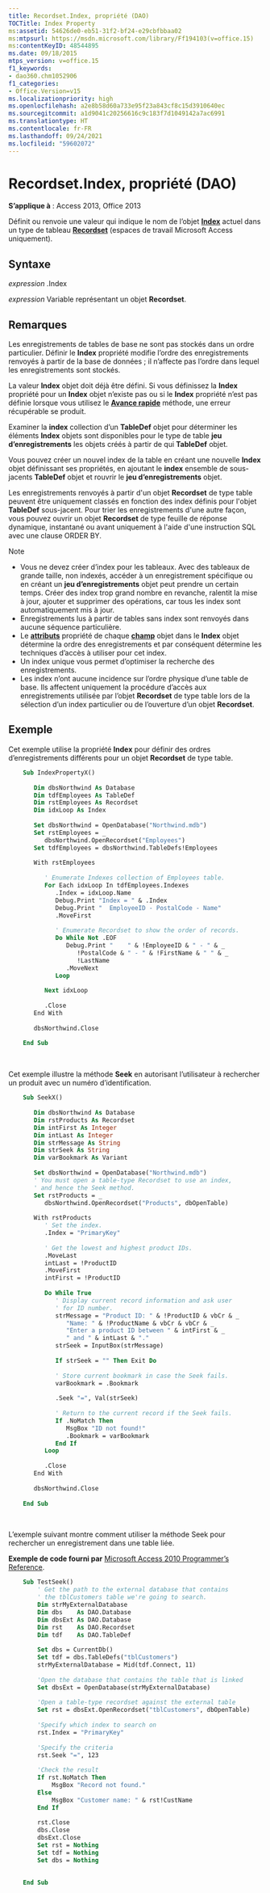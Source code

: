 ```yaml
---
title: Recordset.Index, propriété (DAO)
TOCTitle: Index Property
ms:assetid: 54626de0-eb51-31f2-bf24-e29cbfbbaa02
ms:mtpsurl: https://msdn.microsoft.com/library/Ff194103(v=office.15)
ms:contentKeyID: 48544895
ms.date: 09/18/2015
mtps_version: v=office.15
f1_keywords:
- dao360.chm1052906
f1_categories:
- Office.Version=v15
ms.localizationpriority: high
ms.openlocfilehash: a2e8b58d60a733e95f23a843cf8c15d3910640ec
ms.sourcegitcommit: a1d9041c20256616c9c183f7d1049142a7ac6991
ms.translationtype: HT
ms.contentlocale: fr-FR
ms.lasthandoff: 09/24/2021
ms.locfileid: "59602072"
---
```

# <a name="recordsetindex-property-dao"></a>Recordset.Index, propriété (DAO)

**S’applique à** : Access 2013, Office 2013

Définit ou renvoie une valeur qui indique le nom de l’objet **[Index](index-object-dao.md)** actuel dans un type de tableau **[Recordset](recordset-object-dao.md)** (espaces de travail Microsoft Access uniquement).

## <a name="syntax"></a>Syntaxe

*expression* .Index

*expression* Variable représentant un objet **Recordset**.

## <a name="remarks"></a>Remarques

Les enregistrements de tables de base ne sont pas stockés dans un ordre particulier. Définir le **Index** propriété modifie l’ordre des enregistrements renvoyés à partir de la base de données ; il n’affecte pas l’ordre dans lequel les enregistrements sont stockés.

La valeur **Index** objet doit déjà être défini. Si vous définissez la **Index** propriété pour un **Index** objet n’existe pas ou si le **Index** propriété n’est pas définie lorsque vous utilisez le **[ Avance rapide](recordset-seek-method-dao.md)** méthode, une erreur récupérable se produit.

Examiner la **index** collection d’un **TableDef** objet pour déterminer les éléments **Index** objets sont disponibles pour le type de table **jeu d’enregistrements** les objets créés à partir de qui **TableDef** objet.

Vous pouvez créer un nouvel index de la table en créant une nouvelle **Index** objet définissant ses propriétés, en ajoutant le **index** ensemble de sous-jacents **TableDef** objet et rouvrir le **jeu d’enregistrements** objet.

Les enregistrements renvoyés à partir d'un objet **Recordset** de type table peuvent être uniquement classés en fonction des index définis pour l'objet **TableDef** sous-jacent. Pour trier les enregistrements d'une autre façon, vous pouvez ouvrir un objet **Recordset** de type feuille de réponse dynamique, instantané ou avant uniquement à l'aide d'une instruction SQL avec une clause ORDER BY.


> [!NOTE]
> - Vous ne devez créer d’index pour les tableaux. Avec des tableaux de grande taille, non indexés, accéder à un enregistrement spécifique ou en créant un **jeu d’enregistrements** objet peut prendre un certain temps. Créer des index trop grand nombre en revanche, ralentit la mise à jour, ajouter et supprimer des opérations, car tous les index sont automatiquement mis à jour.
> - Enregistrements lus à partir de tables sans index sont renvoyés dans aucune séquence particulière.
> - Le **[attributs](field-attributes-property-dao.md)** propriété de chaque **[champ](field-object-dao.md)** objet dans le **Index** objet détermine la ordre des enregistrements et par conséquent détermine les techniques d’accès à utiliser pour cet index.
> - Un index unique vous permet d’optimiser la recherche des enregistrements.
> - Les index n’ont aucune incidence sur l’ordre physique d’une table de base. Ils affectent uniquement la procédure d’accès aux enregistrements utilisée par l’objet **Recordset** de type table lors de la sélection d’un index particulier ou de l’ouverture d’un objet **Recordset**.


## <a name="example"></a>Exemple

Cet exemple utilise la propriété **Index** pour définir des ordres d’enregistrements différents pour un objet **Recordset** de type table.

```vb
    Sub IndexPropertyX() 
     
       Dim dbsNorthwind As Database 
       Dim tdfEmployees As TableDef 
       Dim rstEmployees As Recordset 
       Dim idxLoop As Index 
     
       Set dbsNorthwind = OpenDatabase("Northwind.mdb") 
       Set rstEmployees = _ 
          dbsNorthwind.OpenRecordset("Employees") 
       Set tdfEmployees = dbsNorthwind.TableDefs!Employees 
     
       With rstEmployees 
     
          ' Enumerate Indexes collection of Employees table. 
          For Each idxLoop In tdfEmployees.Indexes 
             .Index = idxLoop.Name 
             Debug.Print "Index = " & .Index 
             Debug.Print "  EmployeeID - PostalCode - Name" 
             .MoveFirst 
     
             ' Enumerate Recordset to show the order of records. 
             Do While Not .EOF 
                Debug.Print "    " & !EmployeeID & " - " & _ 
                   !PostalCode & " - " & !FirstName & " " & _ 
                   !LastName 
                .MoveNext 
             Loop 
     
          Next idxLoop 
     
          .Close 
       End With 
     
       dbsNorthwind.Close 
     
    End Sub 
```

<br/>

Cet exemple illustre la méthode **Seek** en autorisant l’utilisateur à rechercher un produit avec un numéro d’identification.

```vb
    Sub SeekX() 
     
       Dim dbsNorthwind As Database 
       Dim rstProducts As Recordset 
       Dim intFirst As Integer 
       Dim intLast As Integer 
       Dim strMessage As String 
       Dim strSeek As String 
       Dim varBookmark As Variant 
     
       Set dbsNorthwind = OpenDatabase("Northwind.mdb") 
       ' You must open a table-type Recordset to use an index,  
       ' and hence the Seek method. 
       Set rstProducts = _ 
          dbsNorthwind.OpenRecordset("Products", dbOpenTable) 
     
       With rstProducts 
          ' Set the index. 
          .Index = "PrimaryKey" 
     
          ' Get the lowest and highest product IDs. 
          .MoveLast 
          intLast = !ProductID 
          .MoveFirst 
          intFirst = !ProductID 
     
          Do While True 
             ' Display current record information and ask user  
             ' for ID number. 
             strMessage = "Product ID: " & !ProductID & vbCr & _ 
                "Name: " & !ProductName & vbCr & vbCr & _ 
                "Enter a product ID between " & intFirst & _ 
                " and " & intLast & "." 
             strSeek = InputBox(strMessage) 
     
             If strSeek = "" Then Exit Do 
     
             ' Store current bookmark in case the Seek fails. 
             varBookmark = .Bookmark 
     
             .Seek "=", Val(strSeek) 
     
             ' Return to the current record if the Seek fails. 
             If .NoMatch Then 
                MsgBox "ID not found!" 
                .Bookmark = varBookmark 
             End If 
          Loop 
     
          .Close 
       End With 
     
       dbsNorthwind.Close 
     
    End Sub 
```

<br/>

L’exemple suivant montre comment utiliser la méthode Seek pour rechercher un enregistrement dans une table liée.

**Exemple de code fourni par** [Microsoft Access 2010 Programmer’s Reference](https://www.amazon.com/Microsoft-Access-2010-Programmers-Reference/dp/8126528125).

```vb
    Sub TestSeek()
        ' Get the path to the external database that contains
        ' the tblCustomers table we're going to search.
        Dim strMyExternalDatabase
        Dim dbs    As DAO.Database
        Dim dbsExt As DAO.Database
        Dim rst    As DAO.Recordset
        Dim tdf    As DAO.TableDef
        
        Set dbs = CurrentDb()
        Set tdf = dbs.TableDefs("tblCustomers")
        strMyExternalDatabase = Mid(tdf.Connect, 11)
        
        'Open the database that contains the table that is linked
        Set dbsExt = OpenDatabase(strMyExternalDatabase)
        
        'Open a table-type recordset against the external table
        Set rst = dbsExt.OpenRecordset("tblCustomers", dbOpenTable)
        
        'Specify which index to search on
        rst.Index = "PrimaryKey"
        
        'Specify the criteria
        rst.Seek "=", 123
        
        'Check the result
        If rst.NoMatch Then
            MsgBox "Record not found."
        Else
            MsgBox "Customer name: " & rst!CustName
        End If
        
        rst.Close
        dbs.Close
        dbsExt.Close
        Set rst = Nothing
        Set tdf = Nothing
        Set dbs = Nothing
        
        
    End Sub
```
